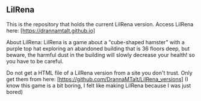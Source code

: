 LilRena
------------------------------------------------------------------------------------------------------------------
This is the repository that holds the current LilRena version. Access LilRena here: [https://drannamtalt.github.io]

About LilRena: LilRena is a game about a "cube-shaped hamster" with a purple top hat exploring an abandoned building that is 36 floors deep, but beware, the harmful dust in the building will slowly decrease your health! so you have to be careful.

Do not get a HTML file of a LilRena version from a site you don't trust. Only get them from here: [https://github.com/DrannaMTalt/LilRena_versions]
(I know this game is a bit boring, I felt like making LilRena because I was just bored)
